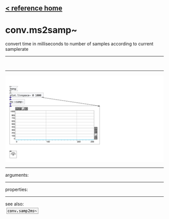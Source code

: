 [< reference home](index.html)
---

# conv.ms2samp~


convert time in milliseconds to number of samples according to current
            samplerate

---

<br>


---


![example](examples/conv.ms2samp~-example.jpg)

---
arguments:


---
properties:


---
see also:<br>
[![conv.samp2ms~](img/object_conv.samp2ms~.png)](conv.samp2ms~.html)
